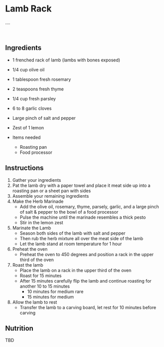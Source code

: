 # Lamb Rack
....

<br>

## Ingredients
- 1 frenched rack of lamb (lambs with bones exposed)
- 1/4 cup olive oil
- 1 tablespoon fresh rosemary
- 2 teaspoons fresh thyme
- 1/4 cup fresh parsley
- 6 to 8 garlic cloves
- Large pinch of salt and pepper
- Zest of 1 lemon

- Items needed
  - Roasting pan
  - Food processor


## Instructions
1. Gather your ingredients
2. Pat the lamb dry with a paper towel and place it meat side up into a roasting pan or a sheet pan with sides
3. Assemble your remaining ingredients
4. Make the Herb Marinade
   - Add the olive oil, rosemary, thyme, parsely, garlic, and a large pinch of salt & pepper to the bowl of a food processor
   - Pulse the machine until the marinade resembles a thick pesto
   - Stir in the lemon zest
5. Marinate the Lamb
   - Season both sides of the lamb with salt and pepper
   - Then rub the herb mixture all over the meat side of the lamb
   - Let the lamb stand at room temperature for 1 hour
6. Preheat the oven
   - Preheat the oven to 450 degrees and position a rack in the upper third of the oven
7. Roast the lamb
   - Place the lamb on a rack in the upper third of the oven
   - Roast for 15 minutes
   - After 15 minutes carefully flip the lamb and continue roasting for another 10 to 15 minutes
     - 10 minutes for medium rare
     - 15 minutes for medium
8. Allow the lamb to rest
     - Transfer the lamb to a carving board, let rest for 10 minutes before carving

## Nutrition
TBD